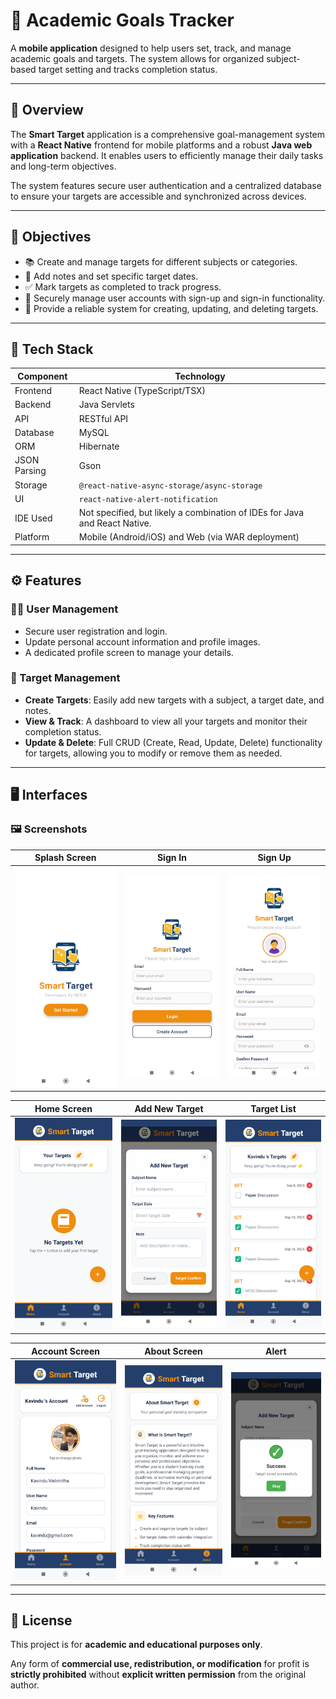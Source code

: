 # 🎯 Academic Goals Tracker

A **mobile application** designed to help users set, track, and manage academic goals and targets. The system allows for organized subject-based target setting and tracks completion status.

---

## 📘 Overview

The **Smart Target** application is a comprehensive goal-management system with a **React Native** frontend for mobile platforms and a robust **Java web application** backend. It enables users to efficiently manage their daily tasks and long-term objectives.

The system features secure user authentication and a centralized database to ensure your targets are accessible and synchronized across devices.

---

## 🎯 Objectives

- 📚 Create and manage targets for different subjects or categories.
- 📝 Add notes and set specific target dates.
- ✅ Mark targets as completed to track progress.
- 🔐 Securely manage user accounts with sign-up and sign-in functionality.
- 🔄 Provide a reliable system for creating, updating, and deleting targets.

---

## 🧰 Tech Stack

| Component | Technology |
|---|---|
| Frontend | React Native (TypeScript/TSX) |
| Backend | Java Servlets |
| API | RESTful API |
| Database | MySQL |
| ORM | Hibernate |
| JSON Parsing | Gson |
| Storage | `@react-native-async-storage/async-storage` |
| UI | `react-native-alert-notification` |
| IDE Used | Not specified, but likely a combination of IDEs for Java and React Native. |
| Platform | Mobile (Android/iOS) and Web (via WAR deployment) |

---

## ⚙️ Features

### 🧑‍💼 User Management
- Secure user registration and login.
- Update personal account information and profile images.
- A dedicated profile screen to manage your details.

### 📝 Target Management
- **Create Targets**: Easily add new targets with a subject, a target date, and notes.
- **View & Track**: A dashboard to view all your targets and monitor their completion status.
- **Update & Delete**: Full CRUD (Create, Read, Update, Delete) functionality for targets, allowing you to modify or remove them as needed.

---

## 🖥️ Interfaces

### 🖼️ Screenshots

<div align="center">

| **Splash Screen** | **Sign In** | **Sign Up** |
|:---:|:---:|:---:|
| ![Splash Screen](https://github.com/Kavindu-Vishmitha/Smart-Target-Mobile-Application/blob/4a9c019e95642e05bfdf63feea338d50e98767de/screenshot/Splash.jpg?raw=true) | ![Sign In Screen](https://github.com/Kavindu-Vishmitha/Smart-Target-Mobile-Application/blob/4a9c019e95642e05bfdf63feea338d50e98767de/screenshot/SignIn.jpg?raw=true) | ![Sign Up Screen](https://github.com/Kavindu-Vishmitha/Smart-Target-Mobile-Application/blob/4a9c019e95642e05bfdf63feea338d50e98767de/screenshot/SignUp.jpg?raw=true) |

| **Home Screen** | **Add New Target** | **Target List** |
|:---:|:---:|:---:|
| ![Home Screen](https://github.com/Kavindu-Vishmitha/Smart-Target-Mobile-Application/blob/4a9c019e95642e05bfdf63feea338d50e98767de/screenshot/Home.jpg?raw=true) | ![Add New Target Screen](https://github.com/Kavindu-Vishmitha/Smart-Target-Mobile-Application/blob/4a9c019e95642e05bfdf63feea338d50e98767de/screenshot/Add_New_Target.jpg?raw=true) | ![Target List Screen](https://github.com/Kavindu-Vishmitha/Smart-Target-Mobile-Application/blob/4a9c019e95642e05bfdf63feea338d50e98767de/screenshot/Target_List.jpg?raw=true) |

| **Account Screen** | **About Screen** | **Alert** |
|:---:|:---:|:---:|
| ![Account Screen](https://github.com/Kavindu-Vishmitha/Smart-Target-Mobile-Application/blob/4a9c019e95642e05bfdf63feea338d50e98767de/screenshot/Account.jpg?raw=true) | ![About Screen](https://github.com/Kavindu-Vishmitha/Smart-Target-Mobile-Application/blob/4a9c019e95642e05bfdf63feea338d50e98767de/screenshot/About.jpg?raw=true) | ![Alert Screen](https://github.com/Kavindu-Vishmitha/Smart-Target-Mobile-Application/blob/4a9c019e95642e05bfdf63feea338d50e98767de/screenshot/Alert.jpg?raw=true) |
</div>

---

## 📝 License

This project is for **academic and educational purposes only**.

Any form of **commercial use, redistribution, or modification** for profit is **strictly prohibited** without **explicit written permission** from the original author.
